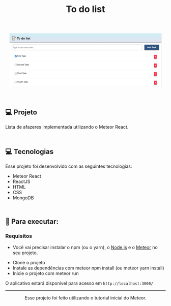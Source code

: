 # <br><p align="center"> To do list </p>
<br>

<p align="center">
  <img alt="jogo da velha" src="./images/interface.png" width="95%">
</p>
<br>



## 💻 Projeto

Lista de afazeres implementada utilizando o Meteor React.




## <br>💻 Tecnologias

Esse projeto foi desenvolvido com as seguintes tecnologias:

- Meteor React
- ReactJS
- HTML
- CSS
- MongoDB



 
## <br>🚀 Para executar:

### Requisitos

- Você vai precisar instalar o npm (ou o yarn), o [Node.js](https://nodejs.org/en/download/) e o [Meteor](https://www.meteor.com/developers/install) no seu projeto.

* Clone o projeto
* Instale as dependências com meteor npm install (ou meteor yarn install)
* Inicie o projeto com meteor run


O aplicativo estará disponível para acesso em `http://localhost:3000/`



-----------------------------------------------------------------

<div align="center">Esse projeto foi feito utilizando o tutorial inicial do Meteor.</div>
